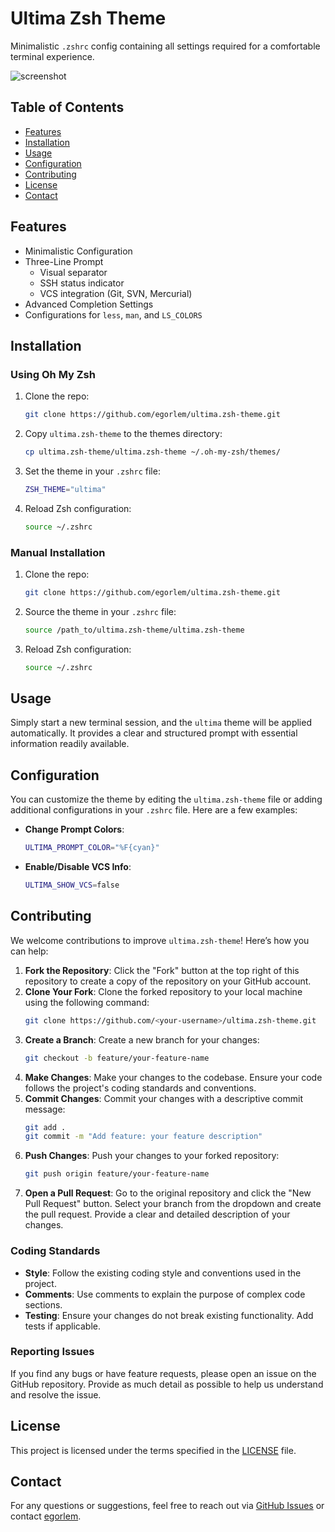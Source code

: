 # Ultima Zsh Theme

Minimalistic `.zshrc` config containing all settings required for a comfortable terminal experience.

![screenshot](path_to_screenshot.png)

## Table of Contents

- [Features](#features)
- [Installation](#installation)
- [Usage](#usage)
- [Configuration](#configuration)
- [Contributing](#contributing)
- [License](#license)
- [Contact](#contact)

## Features

- Minimalistic Configuration
- Three-Line Prompt
  - Visual separator
  - SSH status indicator
  - VCS integration (Git, SVN, Mercurial)
- Advanced Completion Settings
- Configurations for `less`, `man`, and `LS_COLORS`

## Installation

### Using Oh My Zsh

1. Clone the repo:
    ```sh
    git clone https://github.com/egorlem/ultima.zsh-theme.git
    ```
2. Copy `ultima.zsh-theme` to the themes directory:
    ```sh
    cp ultima.zsh-theme/ultima.zsh-theme ~/.oh-my-zsh/themes/
    ```
3. Set the theme in your `.zshrc` file:
    ```sh
    ZSH_THEME="ultima"
    ```
4. Reload Zsh configuration:
    ```sh
    source ~/.zshrc
    ```

### Manual Installation

1. Clone the repo:
    ```sh
    git clone https://github.com/egorlem/ultima.zsh-theme.git
    ```
2. Source the theme in your `.zshrc` file:
    ```sh
    source /path_to/ultima.zsh-theme/ultima.zsh-theme
    ```
3. Reload Zsh configuration:
    ```sh
    source ~/.zshrc
    ```

## Usage

Simply start a new terminal session, and the `ultima` theme will be applied automatically. It provides a clear and structured prompt with essential information readily available.

## Configuration

You can customize the theme by editing the `ultima.zsh-theme` file or adding additional configurations in your `.zshrc` file. Here are a few examples:

- **Change Prompt Colors**:
    ```sh
    ULTIMA_PROMPT_COLOR="%F{cyan}"
    ```

- **Enable/Disable VCS Info**:
    ```sh
    ULTIMA_SHOW_VCS=false
    ```

## Contributing

We welcome contributions to improve `ultima.zsh-theme`! Here’s how you can help:

1. **Fork the Repository**: Click the "Fork" button at the top right of this repository to create a copy of the repository on your GitHub account.
2. **Clone Your Fork**: Clone the forked repository to your local machine using the following command:
    ```sh
    git clone https://github.com/<your-username>/ultima.zsh-theme.git
    ```
3. **Create a Branch**: Create a new branch for your changes:
    ```sh
    git checkout -b feature/your-feature-name
    ```
4. **Make Changes**: Make your changes to the codebase. Ensure your code follows the project's coding standards and conventions.
5. **Commit Changes**: Commit your changes with a descriptive commit message:
    ```sh
    git add .
    git commit -m "Add feature: your feature description"
    ```
6. **Push Changes**: Push your changes to your forked repository:
    ```sh
    git push origin feature/your-feature-name
    ```
7. **Open a Pull Request**: Go to the original repository and click the "New Pull Request" button. Select your branch from the dropdown and create the pull request. Provide a clear and detailed description of your changes.

### Coding Standards

- **Style**: Follow the existing coding style and conventions used in the project.
- **Comments**: Use comments to explain the purpose of complex code sections.
- **Testing**: Ensure your changes do not break existing functionality. Add tests if applicable.

### Reporting Issues

If you find any bugs or have feature requests, please open an issue on the GitHub repository. Provide as much detail as possible to help us understand and resolve the issue.

## License

This project is licensed under the terms specified in the [LICENSE](LICENSE) file.

## Contact

For any questions or suggestions, feel free to reach out via [GitHub Issues](https://github.com/egorlem/ultima.zsh-theme/issues) or contact [egorlem](https://github.com/egorlem).